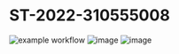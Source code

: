 # ST-2022-310555008
![example workflow](https://github.com/Shin-Yan/ST-2022-310555008/actions/workflows/maven.yml/badge.svg)
![image](https://user-images.githubusercontent.com/59412340/158758127-d1445b66-5e49-4a52-abbd-ae2448021cc6.png)
![image](https://user-images.githubusercontent.com/59412340/158758230-cb1d1a89-c73e-4dfc-9dcd-0db2b21eb5ed.png)
